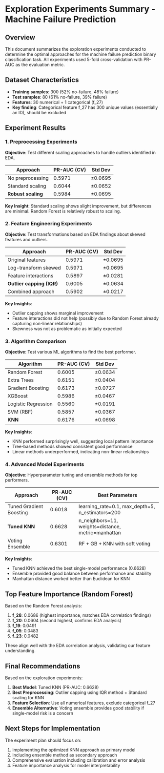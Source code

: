 # Exploration Experiments Summary - Machine Failure Prediction

## Overview
This document summarizes the exploration experiments conducted to determine the optimal approaches for the machine failure prediction binary classification task. All experiments used 5-fold cross-validation with PR-AUC as the evaluation metric.

## Dataset Characteristics
- **Training samples**: 300 (52% no-failure, 48% failure)  
- **Test samples**: 80 (61% no-failure, 39% failure)
- **Features**: 30 numerical + 1 categorical (f_27)
- **Key finding**: Categorical feature f_27 has 300 unique values (essentially an ID), should be excluded

## Experiment Results

### 1. Preprocessing Experiments
**Objective**: Test different scaling approaches to handle outliers identified in EDA.

| Approach | PR-AUC (CV) | Std Dev |
|----------|-------------|---------|
| No preprocessing | 0.5971 | ±0.0695 |
| Standard scaling | 0.6044 | ±0.0652 |
| **Robust scaling** | 0.5984 | ±0.0695 |

**Key Insight**: Standard scaling shows slight improvement, but differences are minimal. Random Forest is relatively robust to scaling.

### 2. Feature Engineering Experiments
**Objective**: Test transformations based on EDA findings about skewed features and outliers.

| Approach | PR-AUC (CV) | Std Dev |
|----------|-------------|---------|
| Original features | 0.5971 | ±0.0695 |
| Log-transform skewed | 0.5971 | ±0.0695 |
| Feature interactions | 0.5897 | ±0.0281 |
| **Outlier capping (IQR)** | 0.6005 | ±0.0634 |
| Combined approach | 0.5902 | ±0.0217 |

**Key Insights**:
- Outlier capping shows marginal improvement
- Feature interactions did not help (possibly due to Random Forest already capturing non-linear relationships)
- Skewness was not as problematic as initially expected

### 3. Algorithm Comparison
**Objective**: Test various ML algorithms to find the best performer.

| Algorithm | PR-AUC (CV) | Std Dev |
|-----------|-------------|---------|
| Random Forest | 0.6005 | ±0.0634 |
| Extra Trees | 0.6151 | ±0.0404 |
| Gradient Boosting | 0.6173 | ±0.0727 |
| XGBoost | 0.5986 | ±0.0467 |
| Logistic Regression | 0.5560 | ±0.0191 |
| SVM (RBF) | 0.5857 | ±0.0367 |
| **KNN** | 0.6176 | ±0.0698 |

**Key Insights**:
- KNN performed surprisingly well, suggesting local pattern importance
- Tree-based methods showed consistent good performance
- Linear methods underperformed, indicating non-linear relationships

### 4. Advanced Model Experiments
**Objective**: Hyperparameter tuning and ensemble methods for top performers.

| Approach | PR-AUC (CV) | Best Parameters |
|----------|-------------|-----------------|
| Tuned Gradient Boosting | 0.6018 | learning_rate=0.1, max_depth=5, n_estimators=200 |
| **Tuned KNN** | 0.6628 | n_neighbors=11, weights=distance, metric=manhattan |
| Voting Ensemble | 0.6301 | RF + GB + KNN with soft voting |

**Key Insights**:
- Tuned KNN achieved the best single-model performance (0.6628)
- Ensemble provided good balance between performance and stability
- Manhattan distance worked better than Euclidean for KNN

## Top Feature Importance (Random Forest)
Based on the Random Forest analysis:

1. **f_28**: 0.0686 (highest importance, matches EDA correlation findings)
2. **f_20**: 0.0604 (second highest, confirms EDA analysis)
3. **f_19**: 0.0491
4. **f_05**: 0.0483
5. **f_23**: 0.0482

These align well with the EDA correlation analysis, validating our feature understanding.

## Final Recommendations
Based on the exploration experiments:

1. **Best Model**: Tuned KNN (PR-AUC: 0.6628)
2. **Best Preprocessing**: Outlier capping using IQR method + Standard scaling for KNN
3. **Feature Selection**: Use all numerical features, exclude categorical f_27
4. **Ensemble Alternative**: Voting ensemble provides good stability if single-model risk is a concern

## Next Steps for Implementation
The experiment plan should focus on:
1. Implementing the optimized KNN approach as primary model
2. Including ensemble method as secondary approach
3. Comprehensive evaluation including calibration and error analysis
4. Feature importance analysis for model interpretability